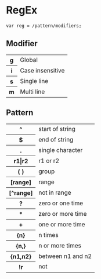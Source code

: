 # RegEx

    var reg = /pattern/modifiers;

## Modifier
<table><tr><th> g </th><td> Global </td></tr>
<tr><th> i </th><td> Case insensitive </td></tr>
<tr><th> s </th><td> Single line </td></tr>
<tr><th> m </th><td> Multi line </td></tr></table>

## Pattern
<table><tr><th> ^ </th><td> start of string  </td></tr> 
<tr><th> $ </th><td> end of string  </td></tr> 
<tr><th> . </th><td> single character  </td></tr> 
<tr><th> r1|r2 </th><td> r1 or r2  </td></tr> 
<tr><th> (  ) </th><td> group  </td></tr> 
<tr><th> [range] </th><td> range  </td></tr> 
<tr><th> [^range] </th><td> not in range  </td></tr> 
<tr><th> ? </th><td> zero or one time  </td></tr> 
<tr><th> * </th><td> zero or more time  </td></tr> 
<tr><th> + </th><td> one or more time  </td></tr> 
<tr><th> {n} </th><td> n times  </td></tr> 
<tr><th> {n,} </th><td> n or more times  </td></tr> 
<tr><th> {n1,n2} </th><td> between n1 and n2  </td></tr> 
<tr><th> !r </th><td> not  </td></tr></table>
